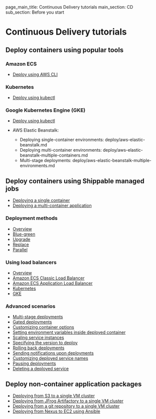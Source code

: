 page_main_title: Continuous Delivery tutorials
main_section: CD
sub_section: Before you start

# Continuous Delivery tutorials

## Deploy containers using popular tools

### Amazon ECS

- [Deploy using AWS CLI](/deploy/deploy-amazon-ecs-cloud-native-cli/)

### Kubernetes

- [Deploy using kubectl](/deploy/tutorial/deploy-to-self-kube-kubectl)

### Google Kubernetes Engine (GKE)

- [Deploy using kubectl](/deploy/tutorial/deploy-to-gcp-gke-kubectl)


- AWS Elastic Beanstalk:
    - Deploying single-container environments: deploy/aws-elastic-beanstalk.md
    - Deploying multi-container environments: deploy/aws-elastic-beanstalk-multiple-containers.md
    - Multi-stage deployments: deploy/aws-elastic-beanstalk-multiple-environments.md

## Deploy containers using Shippable managed jobs

- [Deploying a single container](/deploy/continuous-delivery-single-container-docker-application)
- [Deploying a multi-container application](/deploy/continuous-delivery-multi-container-docker-application)

### Deployment methods
- [Overview](/deploy/deployment-methods-overview)
- [Blue-green](/deploy/deployment-method-blue-green)
- [Upgrade](/deploy/deployment-method-upgrade)
- [Replace](/deploy/deployment-method-replace)
- [Parallel](/deploy/deployment-method-parallel)

### Using load balancers
- [Overview](/deploy/lb-overview)
- [Amazon ECS Classic Load Balancer](/deploy/lb-amazon-ecs-classic)
- [Amazon ECS Application Load Balancer](/deploy/lb-amazon-ecs-app)
- [Kubernetes](/deploy/lb-kubernetes)
- [GKE](/deploy/lb-gke)  

### Advanced scenarios
- [Multi-stage deployments](/deploy/multi-stage-deployments)
- [Gated deployments](/deploy/gated-deployments)
- [Customizing container options](/deploy/tutorial/customizing-container-options)
- [Setting environment variables inside deployed container](/deploy/tutorial/set-environment-deployed-container)
- [Scaling service instances](/deploy/tutorial/scaling-services)
- [Specifying the version to deploy](/deploy/deploying-specific-version)
- [Rolling back deployments](/deploy/rollback)
- [Sending notifications upon deployments](/deploy/deployment-notifications)
- [Customizing deployed service names](/deploy/customize-service-names)
- [Pausing deployments](/deploy/pause-deployments)
- [Deleting a deployed service](/deploy/deleting-a-service)

## Deploy non-container application packages

- [Deploying from S3 to a single VM cluster](/deploy/vm-basic)
- [Deploying from JFrog Artifactory to a single VM cluster](/deploy/vm-jfrog)
- [Deploying from a git repository to a single VM cluster](/deploy/vm-gitRepo)
- [Deploying from Nexus to EC2 using Ansible](/deploy/tutorial/deploy-war-nexus-ec2-ansible)
